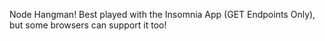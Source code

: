 Node Hangman! Best played with the Insomnia App (GET Endpoints Only), but some browsers can support it too!